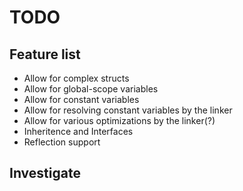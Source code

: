 # TODO

## Feature list

* Allow for complex structs
* Allow for global-scope variables
* Allow for constant variables
* Allow for resolving constant variables by the linker
* Allow for various optimizations by the linker(?)
* Inheritence and Interfaces
* Reflection support

## Investigate
